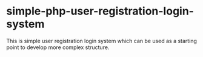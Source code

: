 # simple-php-user-registration-login-system
This is simple user registration login system which can be used as a starting point to develop more complex structure.


